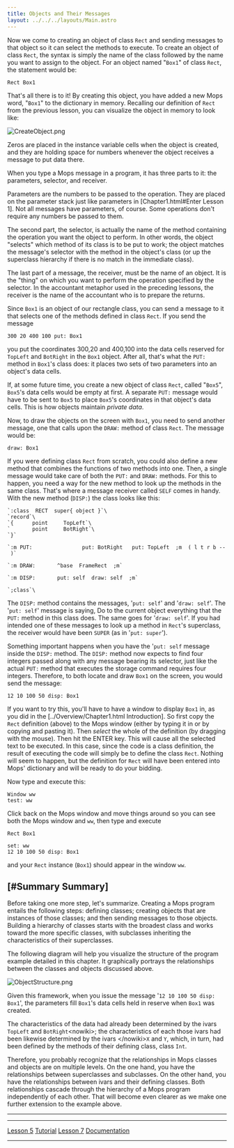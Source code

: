 ```yaml
---
title: Objects and Their Messages
layout: ../../../layouts/Main.astro
---
```


Now we come to creating an object of class `Rect` and
sending messages to that object so it can select the methods to execute.
To create an object of class `Rect`, the syntax is simply
the name of the class followed by the name you want to assign to the
object. For an object named "`Box1`" of class
`Rect`, the statement would be:

`Rect Box1`

That's all there is to it! By creating this object, you have added a
new Mops word, "`Box1`" to the dictionary in memory.
Recalling our definition of `Rect` from the previous
lesson, you can visualize the object in memory to look like:

![](/pmops/CreateObject.png "CreateObject.png")

Zeros are placed in the instance variable cells when the object is
created, and they are holding space for numbers whenever the object
receives a message to put data there.

When you type a Mops message in a program, it has three parts to it: the
parameters, selector, and receiver.

Parameters are the numbers to be passed to the operation. They are
placed on the parameter stack just like parameters in
\[Chapter1.html\#Enter Lesson 1\]. Not all messages have parameters, of
course. Some operations don't require any numbers be passed to them.

The second part, the selector, is actually the name of the method
containing the operation you want the object to perform. In other words,
the object "selects" which method of its class is to be put to work;
the object matches the message's selector with the method in the
object's class (or up the superclass hierarchy if there is no match in
the immediate class).

The last part of a message, the receiver, must be the name of an object.
It is the "thing" on which you want to perform the operation specified
by the selector. In the accountant metaphor used in the preceding
lessons, the receiver is the name of the accountant who is to prepare
the returns.

Since `Box1` is an object of our rectangle class, you can
send a message to it that selects one of the methods defined in class
`Rect`. If you send the message

`300 20 400 100 put: Box1`

you put the coordinates 300,20 and 400,100 into the data cells reserved
for `TopLeft` and `BotRight` in the
`Box1` object. After all, that's what the
`PUT:` method in `Box1`'s class does: it
places two sets of two parameters into an object's data cells.

If, at some future time, you create a new object of class
`Rect`, called "`Box5`",
`Box5`'s data cells would be empty at first. A separate
`PUT:` message would have to be sent to
`Box5` to place `Box5`'s coordinates in
that object's data cells. This is how objects maintain *private data*.

Now, to draw the objects on the screen with `Box1`, you
need to send another message, one that calls upon the
`DRAW:` method of class `Rect`. The
message would be:

`draw: Box1`

If you were defining class `Rect` from scratch, you could
also define a new method that combines the functions of two methods into
one. Then, a single message would take care of both the
`PUT:` and `DRAW:` methods. For this to
happen, you need a way for the new method to look up the methods in the
same class. That's where a message receiver called
`SELF` comes in handy. With the new method
(`DISP:`) the class looks like this:

```mops
`:class  RECT  super{ object }`\
`record`\
`{      point     TopLeft`\
`       point     BotRight`\
`}`

`:m PUT:                put: BotRight   put: TopLeft  ;m  ( l t r b -- )`

`:m DRAW:       ^base  FrameRect  ;m`

`:m DISP:       put: self  draw: self  ;m`

`;class`\
```

The `DISP:` method contains the messages, '`put:
self`' and '`draw: self`'. The '`put:
self`' message is saying, Do to the current object everything
that the `PUT:` method in this class does. The same goes
for '`draw: self`'. If you had intended one of these
messages to look up a method in `Rect`'s superclass, the
receiver would have been `SUPER` (as in '`put:
super`').

Something important happens when you have the '`put:
self` message inside the `DISP:` method. The
`DISP:` method now expects to find four integers passed
along with any message bearing its selector, just like the actual
`PUT:` method that executes the storage command requires
four integers. Therefore, to both locate and draw `Box1`
on the screen, you would send the message:

`12 10 100 50 disp: Box1`

If you want to try this, you'll have to have a window to display
`Box1` in, as you did in the \[../Overview/Chapter1.html
Introduction\]. So first copy the `Rect` definition
(above) to the Mops window (either by typing it in or by copying and
pasting it). Then *select* the whole of the definition (by dragging with
the mouse). Then hit the ENTER key. This will cause all the selected
text to be executed. In this case, since the code is a class definition,
the result of executing the code will simply be to define the class
`Rect`. Nothing will seem to happen, but the definition
for `Rect` will have been entered into Mops' dictionary
and will be ready to do your bidding.

Now type and execute this:

`Window ww`\
`test: ww`

Click back on the Mops window and move things around so you can see both
the Mops window and `ww`, then type and execute

`Rect Box1`

`set: ww`\
`12 10 100 50 disp: Box1`

and your `Rect` instance (`Box1`) should
appear in the window `ww`.

\[\#Summary Summary\]
---------------------

Before taking one more step, let's summarize. Creating a Mops program
entails the following steps: defining classes; creating objects that are
instances of those classes; and then sending messages to those objects.
Building a hierarchy of classes starts with the broadest class and works
toward the more specific classes, with subclasses inheriting the
characteristics of their superclasses.

The following diagram will help you visualize the structure of the
program example detailed in this chapter. It graphically portrays the
relationships between the classes and objects discussed above.

![](/pmops/ObjectStructure.png "ObjectStructure.png")

Given this framework, when you issue the message '`12 10 100 50
disp: Box1`', the parameters fill `Box1`'s data
cells held in reserve when `Box1` was created.

The characteristics of the data had already been determined by the ivars
`TopLeft` and `BotRight`\<nowiki\>; the
characteristics of each those ivars had been likewise determined by the
ivars \</nowiki\>`X` and `Y`, which, in
turn, had been defined by the methods of their defining class, class
`Int`.

Therefore, you probably recognize that the relationships in Mops classes
and objects are on multiple levels. On the one hand, you have the
relationships between superclasses and subclasses. On the other hand,
you have the relationships between ivars and their defining classes.
Both relationships cascade through the hierarchy of a Mops program
independently of each other. That will become even clearer as we make
one further extension to the example above.

------------------------------------------------------------------------

  ------------------------------------------- --------------------------------- ---------------------------------
  [Lesson 5](Lesson_5)             [Tutorial](Tutorial)   [Lesson 7](Lesson_7)
  [Documentation](Documentation)                                     
  ------------------------------------------- --------------------------------- ---------------------------------



